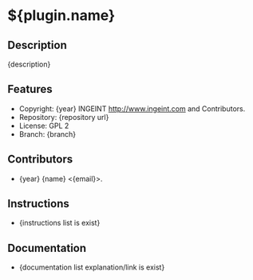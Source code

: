 ${plugin.name}
=============

Description
-----------
{description}


Features
--------
- Copyright: {year} INGEINT <http://www.ingeint.com> and Contributors.
- Repository: {repository url}
- License: GPL 2
- Branch: {branch}


Contributors
------------
- {year} {name} <{email}>.


Instructions
------------
- {instructions list is exist}


Documentation
-------------
- {documentation list explanation/link is exist}
